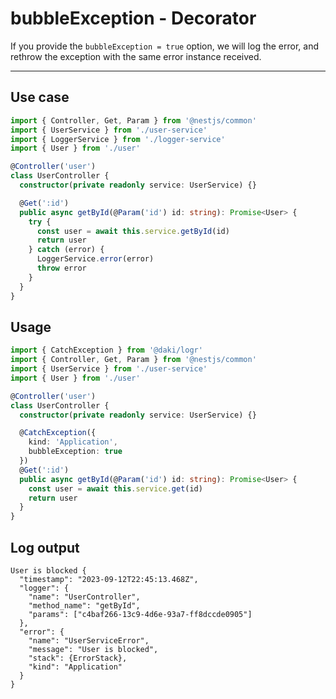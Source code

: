 # bubbleException - Decorator

If you provide the `bubbleException = true` option, we will log the error, and rethrow the exception with the same error instance received.

---

## Use case
```typescript
import { Controller, Get, Param } from '@nestjs/common'
import { UserService } from './user-service'
import { LoggerService } from './logger-service'
import { User } from './user'

@Controller('user')
class UserController {
  constructor(private readonly service: UserService) {}

  @Get(':id')
  public async getById(@Param('id') id: string): Promise<User> {
    try {
      const user = await this.service.getById(id)
      return user
    } catch (error) {
      LoggerService.error(error)
      throw error
    }
  }  
}
```

## Usage
```typescript
import { CatchException } from '@daki/logr'
import { Controller, Get, Param } from '@nestjs/common'
import { UserService } from './user-service'
import { User } from './user'

@Controller('user')
class UserController {  
  constructor(private readonly service: UserService) {}

  @CatchException({  
    kind: 'Application',  
    bubbleException: true
  })
  @Get(':id')
  public async getById(@Param('id') id: string): Promise<User> {
    const user = await this.service.get(id)
    return user
  }  
}
```

## Log output
```text
User is blocked {
  "timestamp": "2023-09-12T22:45:13.468Z",
  "logger": {
    "name": "UserController",
    "method_name": "getById",
    "params": ["c4baf266-13c9-4d6e-93a7-ff8dccde0905"]
  },
  "error": {
    "name": "UserServiceError",
    "message": "User is blocked",
    "stack": {ErrorStack},
    "kind": "Application"
  }
}
```